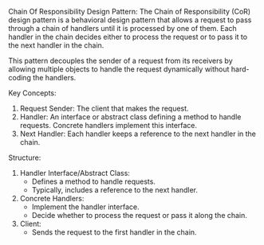 Chain Of Responsibility Design Pattern:
The Chain of Responsibility (CoR) design pattern is a behavioral design pattern that allows a request to pass through a chain of handlers until it is processed by one of them. Each handler in the chain decides either to process the request or to pass it to the next handler in the chain.

This pattern decouples the sender of a request from its receivers by allowing multiple objects to handle the request dynamically without hard-coding the handlers.

Key Concepts:
1. Request Sender: The client that makes the request.
2. Handler: An interface or abstract class defining a method to handle requests. Concrete handlers implement this interface.
3. Next Handler: Each handler keeps a reference to the next handler in the chain.

Structure:
1. Handler Interface/Abstract Class:
   * Defines a method to handle requests.
   * Typically, includes a reference to the next handler.
2. Concrete Handlers:
   * Implement the handler interface.
   * Decide whether to process the request or pass it along the chain.
3. Client:
   * Sends the request to the first handler in the chain.

